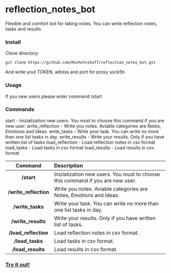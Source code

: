 # reflection_notes_bot
Flexible and comfort bot for taking notes. You can write reflection notes, tasks and results.

### Install

Clone directory:

	git clone https://github.com/Reshetnikoff/reflection_notes_bot.git

And write yout TOKEN, adress and port for proxy sock5h


### Usage

If you new users please enter command /start

### Commands

start - Inizialization new users. You must to choose this command if you are new user.
write_reflection - Write you notes. Aviable categories are Notes, Emotions and Ideas.
write_tasks - Write your task. You can write no more than one list tasks in day.
write_results - Write your results. Only if you have written list of tasks
load_reflection - Load reflection notes in csv format
load_tasks - Load tasks in csv format
load_results - Load results in csv format

| Command | Description |
| :---:              |                   :--- |
| **/start** | Inizialization new users. You must to choose this command if you are new user.|
| **/write_reflection** | Write you notes. Aviable categories are Notes, Emotions and Ideas.
| **/write_tasks** | Write your task. You can write no more than one list tasks in day.
| **/write_results** | Write your results. Only if you have written list of tasks.
| **/load_reflection** | Load reflection notes in csv format.
| **/load_tasks** | Load tasks in csv format.
| **/load_results** | Load results in csv format.

### [Try it out!](https://t.me/reflection_notes_bot)
